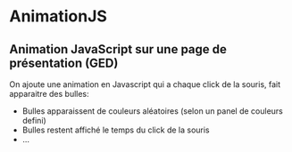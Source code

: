 # AnimationJS
## Animation JavaScript sur une page de présentation (GED)

On ajoute une animation en Javascript qui a chaque click de la souris, fait apparaitre des bulles:
- Bulles apparaissent de couleurs aléatoires (selon un panel de couleurs defini)
- Bulles restent affiché le temps du click de la souris
- ...
      
